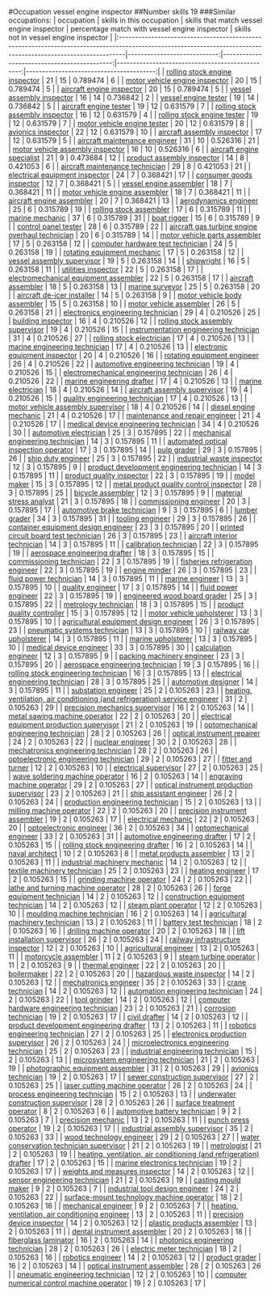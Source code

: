 #Occupation vessel engine inspector
##Number skills 19
###Similar occupations:
| occupation                                                                                                                                                    |   skills in this occupation |   skills that match vessel engine inspector |   percentage match with vessel engine inspector |   skills not in vessel engine inspector |
|:--------------------------------------------------------------------------------------------------------------------------------------------------------------|----------------------------:|--------------------------------------------:|------------------------------------------------:|----------------------------------------:|
| [rolling stock engine inspector](rolling_stock_engine_inspector.md)                                                                                           |                          21 |                                          15 |                                        0.789474 |                                       6 |
| [motor vehicle engine inspector](motor_vehicle_engine_inspector.md)                                                                                           |                          20 |                                          15 |                                        0.789474 |                                       5 |
| [aircraft engine inspector](aircraft_engine_inspector.md)                                                                                                     |                          20 |                                          15 |                                        0.789474 |                                       5 |
| [vessel assembly inspector](vessel_assembly_inspector.md)                                                                                                     |                          16 |                                          14 |                                        0.736842 |                                       2 |
| [vessel engine tester](vessel_engine_tester.md)                                                                                                               |                          19 |                                          14 |                                        0.736842 |                                       5 |
| [aircraft engine tester](aircraft_engine_tester.md)                                                                                                           |                          19 |                                          12 |                                        0.631579 |                                       7 |
| [rolling stock assembly inspector](rolling_stock_assembly_inspector.md)                                                                                       |                          16 |                                          12 |                                        0.631579 |                                       4 |
| [rolling stock engine tester](rolling_stock_engine_tester.md)                                                                                                 |                          19 |                                          12 |                                        0.631579 |                                       7 |
| [motor vehicle engine tester](motor_vehicle_engine_tester.md)                                                                                                 |                          20 |                                          12 |                                        0.631579 |                                       8 |
| [avionics inspector](avionics_inspector.md)                                                                                                                   |                          22 |                                          12 |                                        0.631579 |                                      10 |
| [aircraft assembly inspector](aircraft_assembly_inspector.md)                                                                                                 |                          17 |                                          12 |                                        0.631579 |                                       5 |
| [aircraft maintenance engineer](aircraft_maintenance_engineer.md)                                                                                             |                          31 |                                          10 |                                        0.526316 |                                      21 |
| [motor vehicle assembly inspector](motor_vehicle_assembly_inspector.md)                                                                                       |                          16 |                                          10 |                                        0.526316 |                                       6 |
| [aircraft engine specialist](aircraft_engine_specialist.md)                                                                                                   |                          21 |                                           9 |                                        0.473684 |                                      12 |
| [product assembly inspector](product_assembly_inspector.md)                                                                                                   |                          14 |                                           8 |                                        0.421053 |                                       6 |
| [aircraft maintenance technician](aircraft_maintenance_technician.md)                                                                                         |                          29 |                                           8 |                                        0.421053 |                                      21 |
| [electrical equipment inspector](electrical_equipment_inspector.md)                                                                                           |                          24 |                                           7 |                                        0.368421 |                                      17 |
| [consumer goods inspector](consumer_goods_inspector.md)                                                                                                       |                          12 |                                           7 |                                        0.368421 |                                       5 |
| [vessel engine assembler](vessel_engine_assembler.md)                                                                                                         |                          18 |                                           7 |                                        0.368421 |                                      11 |
| [motor vehicle engine assembler](motor_vehicle_engine_assembler.md)                                                                                           |                          18 |                                           7 |                                        0.368421 |                                      11 |
| [aircraft engine assembler](aircraft_engine_assembler.md)                                                                                                     |                          20 |                                           7 |                                        0.368421 |                                      13 |
| [aerodynamics engineer](aerodynamics_engineer.md)                                                                                                             |                          25 |                                           6 |                                        0.315789 |                                      19 |
| [rolling stock assembler](rolling_stock_assembler.md)                                                                                                         |                          17 |                                           6 |                                        0.315789 |                                      11 |
| [marine mechanic](marine_mechanic.md)                                                                                                                         |                          37 |                                           6 |                                        0.315789 |                                      31 |
| [boat rigger](boat_rigger.md)                                                                                                                                 |                          15 |                                           6 |                                        0.315789 |                                       9 |
| [control panel tester](control_panel_tester.md)                                                                                                               |                          28 |                                           6 |                                        0.315789 |                                      22 |
| [aircraft gas turbine engine overhaul technician](aircraft_gas_turbine_engine_overhaul_technician.md)                                                         |                          20 |                                           6 |                                        0.315789 |                                      14 |
| [motor vehicle parts assembler](motor_vehicle_parts_assembler.md)                                                                                             |                          17 |                                           5 |                                        0.263158 |                                      12 |
| [computer hardware test technician](computer_hardware_test_technician.md)                                                                                     |                          24 |                                           5 |                                        0.263158 |                                      19 |
| [rotating equipment mechanic](rotating_equipment_mechanic.md)                                                                                                 |                          17 |                                           5 |                                        0.263158 |                                      12 |
| [vessel assembly supervisor](vessel_assembly_supervisor.md)                                                                                                   |                          19 |                                           5 |                                        0.263158 |                                      14 |
| [shipwright](shipwright.md)                                                                                                                                   |                          16 |                                           5 |                                        0.263158 |                                      11 |
| [utilities inspector](utilities_inspector.md)                                                                                                                 |                          22 |                                           5 |                                        0.263158 |                                      17 |
| [electromechanical equipment assembler](electromechanical_equipment_assembler.md)                                                                             |                          22 |                                           5 |                                        0.263158 |                                      17 |
| [aircraft assembler](aircraft_assembler.md)                                                                                                                   |                          18 |                                           5 |                                        0.263158 |                                      13 |
| [marine surveyor](marine_surveyor.md)                                                                                                                         |                          25 |                                           5 |                                        0.263158 |                                      20 |
| [aircraft de-icer installer](aircraft_de-icer_installer.md)                                                                                                   |                          14 |                                           5 |                                        0.263158 |                                       9 |
| [motor vehicle body assembler](motor_vehicle_body_assembler.md)                                                                                               |                          15 |                                           5 |                                        0.263158 |                                      10 |
| [motor vehicle assembler](motor_vehicle_assembler.md)                                                                                                         |                          26 |                                           5 |                                        0.263158 |                                      21 |
| [electronics engineering technician](electronics_engineering_technician.md)                                                                                   |                          29 |                                           4 |                                        0.210526 |                                      25 |
| [building inspector](building_inspector.md)                                                                                                                   |                          16 |                                           4 |                                        0.210526 |                                      12 |
| [rolling stock assembly supervisor](rolling_stock_assembly_supervisor.md)                                                                                     |                          19 |                                           4 |                                        0.210526 |                                      15 |
| [instrumentation engineering technician](instrumentation_engineering_technician.md)                                                                           |                          31 |                                           4 |                                        0.210526 |                                      27 |
| [rolling stock electrician](rolling_stock_electrician.md)                                                                                                     |                          17 |                                           4 |                                        0.210526 |                                      13 |
| [marine engineering technician](marine_engineering_technician.md)                                                                                             |                          17 |                                           4 |                                        0.210526 |                                      13 |
| [electronic equipment inspector](electronic_equipment_inspector.md)                                                                                           |                          20 |                                           4 |                                        0.210526 |                                      16 |
| [rotating equipment engineer](rotating_equipment_engineer.md)                                                                                                 |                          26 |                                           4 |                                        0.210526 |                                      22 |
| [automotive engineering technician](automotive_engineering_technician.md)                                                                                     |                          19 |                                           4 |                                        0.210526 |                                      15 |
| [electromechanical engineering technician](electromechanical_engineering_technician.md)                                                                       |                          26 |                                           4 |                                        0.210526 |                                      22 |
| [marine engineering drafter](marine_engineering_drafter.md)                                                                                                   |                          17 |                                           4 |                                        0.210526 |                                      13 |
| [marine electrician](marine_electrician.md)                                                                                                                   |                          18 |                                           4 |                                        0.210526 |                                      14 |
| [aircraft assembly supervisor](aircraft_assembly_supervisor.md)                                                                                               |                          19 |                                           4 |                                        0.210526 |                                      15 |
| [quality engineering technician](quality_engineering_technician.md)                                                                                           |                          17 |                                           4 |                                        0.210526 |                                      13 |
| [motor vehicle assembly supervisor](motor_vehicle_assembly_supervisor.md)                                                                                     |                          18 |                                           4 |                                        0.210526 |                                      14 |
| [diesel engine mechanic](diesel_engine_mechanic.md)                                                                                                           |                          21 |                                           4 |                                        0.210526 |                                      17 |
| [maintenance and repair engineer](maintenance_and_repair_engineer.md)                                                                                         |                          21 |                                           4 |                                        0.210526 |                                      17 |
| [medical device engineering technician](medical_device_engineering_technician.md)                                                                             |                          34 |                                           4 |                                        0.210526 |                                      30 |
| [automotive electrician](automotive_electrician.md)                                                                                                           |                          25 |                                           3 |                                        0.157895 |                                      22 |
| [mechanical engineering technician](mechanical_engineering_technician.md)                                                                                     |                          14 |                                           3 |                                        0.157895 |                                      11 |
| [automated optical inspection operator](automated_optical_inspection_operator.md)                                                                             |                          17 |                                           3 |                                        0.157895 |                                      14 |
| [pulp grader](pulp_grader.md)                                                                                                                                 |                          29 |                                           3 |                                        0.157895 |                                      26 |
| [ship duty engineer](ship_duty_engineer.md)                                                                                                                   |                          25 |                                           3 |                                        0.157895 |                                      22 |
| [industrial waste inspector](industrial_waste_inspector.md)                                                                                                   |                          12 |                                           3 |                                        0.157895 |                                       9 |
| [product development engineering technician](product_development_engineering_technician.md)                                                                   |                          14 |                                           3 |                                        0.157895 |                                      11 |
| [product quality inspector](product_quality_inspector.md)                                                                                                     |                          22 |                                           3 |                                        0.157895 |                                      19 |
| [model maker](model_maker.md)                                                                                                                                 |                          15 |                                           3 |                                        0.157895 |                                      12 |
| [metal product quality control inspector](metal_product_quality_control_inspector.md)                                                                         |                          28 |                                           3 |                                        0.157895 |                                      25 |
| [bicycle assembler](bicycle_assembler.md)                                                                                                                     |                          12 |                                           3 |                                        0.157895 |                                       9 |
| [material stress analyst](material_stress_analyst.md)                                                                                                         |                          21 |                                           3 |                                        0.157895 |                                      18 |
| [commissioning engineer](commissioning_engineer.md)                                                                                                           |                          20 |                                           3 |                                        0.157895 |                                      17 |
| [automotive brake technician](automotive_brake_technician.md)                                                                                                 |                           9 |                                           3 |                                        0.157895 |                                       6 |
| [lumber grader](lumber_grader.md)                                                                                                                             |                          34 |                                           3 |                                        0.157895 |                                      31 |
| [tooling engineer](tooling_engineer.md)                                                                                                                       |                          29 |                                           3 |                                        0.157895 |                                      26 |
| [container equipment design engineer](container_equipment_design_engineer.md)                                                                                 |                          23 |                                           3 |                                        0.157895 |                                      20 |
| [printed circuit board test technician](printed_circuit_board_test_technician.md)                                                                             |                          26 |                                           3 |                                        0.157895 |                                      23 |
| [aircraft interior technician](aircraft_interior_technician.md)                                                                                               |                          14 |                                           3 |                                        0.157895 |                                      11 |
| [calibration technician](calibration_technician.md)                                                                                                           |                          22 |                                           3 |                                        0.157895 |                                      19 |
| [aerospace engineering drafter](aerospace_engineering_drafter.md)                                                                                             |                          18 |                                           3 |                                        0.157895 |                                      15 |
| [commissioning technician](commissioning_technician.md)                                                                                                       |                          22 |                                           3 |                                        0.157895 |                                      19 |
| [fisheries refrigeration engineer](fisheries_refrigeration_engineer.md)                                                                                       |                          22 |                                           3 |                                        0.157895 |                                      19 |
| [engine minder](engine_minder.md)                                                                                                                             |                          26 |                                           3 |                                        0.157895 |                                      23 |
| [fluid power technician](fluid_power_technician.md)                                                                                                           |                          14 |                                           3 |                                        0.157895 |                                      11 |
| [marine engineer](marine_engineer.md)                                                                                                                         |                          13 |                                           3 |                                        0.157895 |                                      10 |
| [quality engineer](quality_engineer.md)                                                                                                                       |                          17 |                                           3 |                                        0.157895 |                                      14 |
| [fluid power engineer](fluid_power_engineer.md)                                                                                                               |                          22 |                                           3 |                                        0.157895 |                                      19 |
| [engineered wood board grader](engineered_wood_board_grader.md)                                                                                               |                          25 |                                           3 |                                        0.157895 |                                      22 |
| [metrology technician](metrology_technician.md)                                                                                                               |                          18 |                                           3 |                                        0.157895 |                                      15 |
| [product quality controller](product_quality_controller.md)                                                                                                   |                          15 |                                           3 |                                        0.157895 |                                      12 |
| [motor vehicle upholsterer](motor_vehicle_upholsterer.md)                                                                                                     |                          13 |                                           3 |                                        0.157895 |                                      10 |
| [agricultural equipment design engineer](agricultural_equipment_design_engineer.md)                                                                           |                          26 |                                           3 |                                        0.157895 |                                      23 |
| [pneumatic systems technician](pneumatic_systems_technician.md)                                                                                               |                          13 |                                           3 |                                        0.157895 |                                      10 |
| [railway car upholsterer](railway_car_upholsterer.md)                                                                                                         |                          14 |                                           3 |                                        0.157895 |                                      11 |
| [marine upholsterer](marine_upholsterer.md)                                                                                                                   |                          13 |                                           3 |                                        0.157895 |                                      10 |
| [medical device engineer](medical_device_engineer.md)                                                                                                         |                          33 |                                           3 |                                        0.157895 |                                      30 |
| [calculation engineer](calculation_engineer.md)                                                                                                               |                          12 |                                           3 |                                        0.157895 |                                       9 |
| [packing machinery engineer](packing_machinery_engineer.md)                                                                                                   |                          23 |                                           3 |                                        0.157895 |                                      20 |
| [aerospace engineering technician](aerospace_engineering_technician.md)                                                                                       |                          19 |                                           3 |                                        0.157895 |                                      16 |
| [rolling stock engineering technician](rolling_stock_engineering_technician.md)                                                                               |                          16 |                                           3 |                                        0.157895 |                                      13 |
| [electrical engineering technician](electrical_engineering_technician.md)                                                                                     |                          28 |                                           3 |                                        0.157895 |                                      25 |
| [automotive designer](automotive_designer.md)                                                                                                                 |                          14 |                                           3 |                                        0.157895 |                                      11 |
| [substation engineer](substation_engineer.md)                                                                                                                 |                          25 |                                           2 |                                        0.105263 |                                      23 |
| [heating, ventilation, air conditioning (and refrigeration) service engineer](heating,_ventilation,_air_conditioning_(and_refrigeration)_service_engineer.md) |                          31 |                                           2 |                                        0.105263 |                                      29 |
| [precision mechanics supervisor](precision_mechanics_supervisor.md)                                                                                           |                          16 |                                           2 |                                        0.105263 |                                      14 |
| [metal sawing machine operator](metal_sawing_machine_operator.md)                                                                                             |                          22 |                                           2 |                                        0.105263 |                                      20 |
| [electrical equipment production supervisor](electrical_equipment_production_supervisor.md)                                                                   |                          21 |                                           2 |                                        0.105263 |                                      19 |
| [optomechanical engineering technician](optomechanical_engineering_technician.md)                                                                             |                          28 |                                           2 |                                        0.105263 |                                      26 |
| [optical instrument repairer](optical_instrument_repairer.md)                                                                                                 |                          24 |                                           2 |                                        0.105263 |                                      22 |
| [nuclear engineer](nuclear_engineer.md)                                                                                                                       |                          30 |                                           2 |                                        0.105263 |                                      28 |
| [mechatronics engineering technician](mechatronics_engineering_technician.md)                                                                                 |                          28 |                                           2 |                                        0.105263 |                                      26 |
| [optoelectronic engineering technician](optoelectronic_engineering_technician.md)                                                                             |                          29 |                                           2 |                                        0.105263 |                                      27 |
| [fitter and turner](fitter_and_turner.md)                                                                                                                     |                          12 |                                           2 |                                        0.105263 |                                      10 |
| [electrical supervisor](electrical_supervisor.md)                                                                                                             |                          27 |                                           2 |                                        0.105263 |                                      25 |
| [wave soldering machine operator](wave_soldering_machine_operator.md)                                                                                         |                          16 |                                           2 |                                        0.105263 |                                      14 |
| [engraving machine operator](engraving_machine_operator.md)                                                                                                   |                          29 |                                           2 |                                        0.105263 |                                      27 |
| [optical instrument production supervisor](optical_instrument_production_supervisor.md)                                                                       |                          23 |                                           2 |                                        0.105263 |                                      21 |
| [ship assistant engineer](ship_assistant_engineer.md)                                                                                                         |                          26 |                                           2 |                                        0.105263 |                                      24 |
| [production engineering technician](production_engineering_technician.md)                                                                                     |                          15 |                                           2 |                                        0.105263 |                                      13 |
| [milling machine operator](milling_machine_operator.md)                                                                                                       |                          22 |                                           2 |                                        0.105263 |                                      20 |
| [precision instrument assembler](precision_instrument_assembler.md)                                                                                           |                          19 |                                           2 |                                        0.105263 |                                      17 |
| [electrical mechanic](electrical_mechanic.md)                                                                                                                 |                          22 |                                           2 |                                        0.105263 |                                      20 |
| [optoelectronic engineer](optoelectronic_engineer.md)                                                                                                         |                          36 |                                           2 |                                        0.105263 |                                      34 |
| [optomechanical engineer](optomechanical_engineer.md)                                                                                                         |                          33 |                                           2 |                                        0.105263 |                                      31 |
| [automotive engineering drafter](automotive_engineering_drafter.md)                                                                                           |                          17 |                                           2 |                                        0.105263 |                                      15 |
| [rolling stock engineering drafter](rolling_stock_engineering_drafter.md)                                                                                     |                          16 |                                           2 |                                        0.105263 |                                      14 |
| [naval architect](naval_architect.md)                                                                                                                         |                          10 |                                           2 |                                        0.105263 |                                       8 |
| [metal products assembler](metal_products_assembler.md)                                                                                                       |                          13 |                                           2 |                                        0.105263 |                                      11 |
| [industrial machinery mechanic](industrial_machinery_mechanic.md)                                                                                             |                          14 |                                           2 |                                        0.105263 |                                      12 |
| [textile machinery technician](textile_machinery_technician.md)                                                                                               |                          25 |                                           2 |                                        0.105263 |                                      23 |
| [heating engineer](heating_engineer.md)                                                                                                                       |                          17 |                                           2 |                                        0.105263 |                                      15 |
| [grinding machine operator](grinding_machine_operator.md)                                                                                                     |                          24 |                                           2 |                                        0.105263 |                                      22 |
| [lathe and turning machine operator](lathe_and_turning_machine_operator.md)                                                                                   |                          28 |                                           2 |                                        0.105263 |                                      26 |
| [forge equipment technician](forge_equipment_technician.md)                                                                                                   |                          14 |                                           2 |                                        0.105263 |                                      12 |
| [construction equipment technician](construction_equipment_technician.md)                                                                                     |                          14 |                                           2 |                                        0.105263 |                                      12 |
| [steam plant operator](steam_plant_operator.md)                                                                                                               |                          12 |                                           2 |                                        0.105263 |                                      10 |
| [moulding machine technician](moulding_machine_technician.md)                                                                                                 |                          16 |                                           2 |                                        0.105263 |                                      14 |
| [agricultural machinery technician](agricultural_machinery_technician.md)                                                                                     |                          13 |                                           2 |                                        0.105263 |                                      11 |
| [battery test technician](battery_test_technician.md)                                                                                                         |                          18 |                                           2 |                                        0.105263 |                                      16 |
| [drilling machine operator](drilling_machine_operator.md)                                                                                                     |                          20 |                                           2 |                                        0.105263 |                                      18 |
| [lift installation supervisor](lift_installation_supervisor.md)                                                                                               |                          26 |                                           2 |                                        0.105263 |                                      24 |
| [railway infrastructure inspector](railway_infrastructure_inspector.md)                                                                                       |                          12 |                                           2 |                                        0.105263 |                                      10 |
| [agricultural engineer](agricultural_engineer.md)                                                                                                             |                          13 |                                           2 |                                        0.105263 |                                      11 |
| [motorcycle assembler](motorcycle_assembler.md)                                                                                                               |                          11 |                                           2 |                                        0.105263 |                                       9 |
| [steam turbine operator](steam_turbine_operator.md)                                                                                                           |                          11 |                                           2 |                                        0.105263 |                                       9 |
| [thermal engineer](thermal_engineer.md)                                                                                                                       |                          22 |                                           2 |                                        0.105263 |                                      20 |
| [boilermaker](boilermaker.md)                                                                                                                                 |                          22 |                                           2 |                                        0.105263 |                                      20 |
| [hazardous waste inspector](hazardous_waste_inspector.md)                                                                                                     |                          14 |                                           2 |                                        0.105263 |                                      12 |
| [mechatronics engineer](mechatronics_engineer.md)                                                                                                             |                          35 |                                           2 |                                        0.105263 |                                      33 |
| [crane technician](crane_technician.md)                                                                                                                       |                          14 |                                           2 |                                        0.105263 |                                      12 |
| [automation engineering technician](automation_engineering_technician.md)                                                                                     |                          24 |                                           2 |                                        0.105263 |                                      22 |
| [tool grinder](tool_grinder.md)                                                                                                                               |                          14 |                                           2 |                                        0.105263 |                                      12 |
| [computer hardware engineering technician](computer_hardware_engineering_technician.md)                                                                       |                          23 |                                           2 |                                        0.105263 |                                      21 |
| [corrosion technician](corrosion_technician.md)                                                                                                               |                          19 |                                           2 |                                        0.105263 |                                      17 |
| [civil drafter](civil_drafter.md)                                                                                                                             |                          14 |                                           2 |                                        0.105263 |                                      12 |
| [product development engineering drafter](product_development_engineering_drafter.md)                                                                         |                          13 |                                           2 |                                        0.105263 |                                      11 |
| [robotics engineering technician](robotics_engineering_technician.md)                                                                                         |                          27 |                                           2 |                                        0.105263 |                                      25 |
| [electronics production supervisor](electronics_production_supervisor.md)                                                                                     |                          26 |                                           2 |                                        0.105263 |                                      24 |
| [microelectronics engineering technician](microelectronics_engineering_technician.md)                                                                         |                          25 |                                           2 |                                        0.105263 |                                      23 |
| [industrial engineering technician](industrial_engineering_technician.md)                                                                                     |                          15 |                                           2 |                                        0.105263 |                                      13 |
| [microsystem engineering technician](microsystem_engineering_technician.md)                                                                                   |                          21 |                                           2 |                                        0.105263 |                                      19 |
| [photographic equipment assembler](photographic_equipment_assembler.md)                                                                                       |                          31 |                                           2 |                                        0.105263 |                                      29 |
| [avionics technician](avionics_technician.md)                                                                                                                 |                          19 |                                           2 |                                        0.105263 |                                      17 |
| [sewer construction supervisor](sewer_construction_supervisor.md)                                                                                             |                          27 |                                           2 |                                        0.105263 |                                      25 |
| [laser cutting machine operator](laser_cutting_machine_operator.md)                                                                                           |                          26 |                                           2 |                                        0.105263 |                                      24 |
| [process engineering technician](process_engineering_technician.md)                                                                                           |                          15 |                                           2 |                                        0.105263 |                                      13 |
| [underwater construction supervisor](underwater_construction_supervisor.md)                                                                                   |                          28 |                                           2 |                                        0.105263 |                                      26 |
| [surface treatment operator](surface_treatment_operator.md)                                                                                                   |                           8 |                                           2 |                                        0.105263 |                                       6 |
| [automotive battery technician](automotive_battery_technician.md)                                                                                             |                           9 |                                           2 |                                        0.105263 |                                       7 |
| [precision mechanic](precision_mechanic.md)                                                                                                                   |                          13 |                                           2 |                                        0.105263 |                                      11 |
| [punch press operator](punch_press_operator.md)                                                                                                               |                          19 |                                           2 |                                        0.105263 |                                      17 |
| [industrial assembly supervisor](industrial_assembly_supervisor.md)                                                                                           |                          35 |                                           2 |                                        0.105263 |                                      33 |
| [wood technology engineer](wood_technology_engineer.md)                                                                                                       |                          29 |                                           2 |                                        0.105263 |                                      27 |
| [water conservation technician supervisor](water_conservation_technician_supervisor.md)                                                                       |                          21 |                                           2 |                                        0.105263 |                                      19 |
| [metrologist](metrologist.md)                                                                                                                                 |                          21 |                                           2 |                                        0.105263 |                                      19 |
| [heating, ventilation, air conditioning (and refrigeration) drafter](heating,_ventilation,_air_conditioning_(and_refrigeration)_drafter.md)                   |                          17 |                                           2 |                                        0.105263 |                                      15 |
| [marine electronics technician](marine_electronics_technician.md)                                                                                             |                          19 |                                           2 |                                        0.105263 |                                      17 |
| [weights and measures inspector](weights_and_measures_inspector.md)                                                                                           |                          14 |                                           2 |                                        0.105263 |                                      12 |
| [sensor engineering technician](sensor_engineering_technician.md)                                                                                             |                          21 |                                           2 |                                        0.105263 |                                      19 |
| [casting mould maker](casting_mould_maker.md)                                                                                                                 |                           9 |                                           2 |                                        0.105263 |                                       7 |
| [industrial tool design engineer](industrial_tool_design_engineer.md)                                                                                         |                          24 |                                           2 |                                        0.105263 |                                      22 |
| [surface-mount technology machine operator](surface-mount_technology_machine_operator.md)                                                                     |                          18 |                                           2 |                                        0.105263 |                                      16 |
| [mechanical engineer](mechanical_engineer.md)                                                                                                                 |                           9 |                                           2 |                                        0.105263 |                                       7 |
| [heating, ventilation, air conditioning engineer](heating,_ventilation,_air_conditioning_engineer.md)                                                         |                          13 |                                           2 |                                        0.105263 |                                      11 |
| [precision device inspector](precision_device_inspector.md)                                                                                                   |                          14 |                                           2 |                                        0.105263 |                                      12 |
| [plastic products assembler](plastic_products_assembler.md)                                                                                                   |                          13 |                                           2 |                                        0.105263 |                                      11 |
| [dental instrument assembler](dental_instrument_assembler.md)                                                                                                 |                          20 |                                           2 |                                        0.105263 |                                      18 |
| [fiberglass laminator](fiberglass_laminator.md)                                                                                                               |                          16 |                                           2 |                                        0.105263 |                                      14 |
| [photonics engineering technician](photonics_engineering_technician.md)                                                                                       |                          28 |                                           2 |                                        0.105263 |                                      26 |
| [electric meter technician](electric_meter_technician.md)                                                                                                     |                          18 |                                           2 |                                        0.105263 |                                      16 |
| [robotics engineer](robotics_engineer.md)                                                                                                                     |                          14 |                                           2 |                                        0.105263 |                                      12 |
| [product grader](product_grader.md)                                                                                                                           |                          16 |                                           2 |                                        0.105263 |                                      14 |
| [optical instrument assembler](optical_instrument_assembler.md)                                                                                               |                          28 |                                           2 |                                        0.105263 |                                      26 |
| [pneumatic engineering technician](pneumatic_engineering_technician.md)                                                                                       |                          12 |                                           2 |                                        0.105263 |                                      10 |
| [computer numerical control machine operator](computer_numerical_control_machine_operator.md)                                                                 |                          19 |                                           2 |                                        0.105263 |                                      17 |

